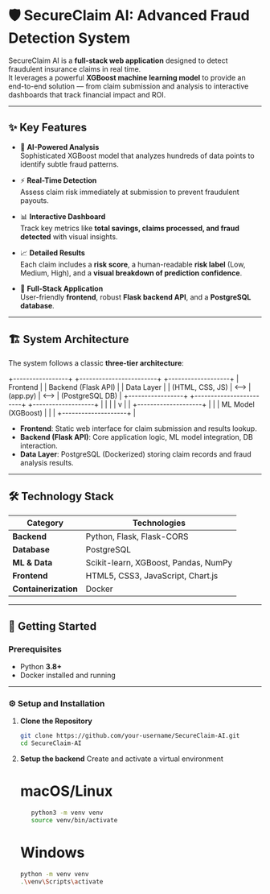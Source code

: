 # 🛡️ SecureClaim AI: Advanced Fraud Detection System

SecureClaim AI is a **full-stack web application** designed to detect fraudulent insurance claims in real time.  
It leverages a powerful **XGBoost machine learning model** to provide an end-to-end solution — from claim submission and analysis to interactive dashboards that track financial impact and ROI.

---

## ✨ Key Features

- 🤖 **AI-Powered Analysis**  
  Sophisticated XGBoost model that analyzes hundreds of data points to identify subtle fraud patterns.

- ⚡ **Real-Time Detection**  
  Assess claim risk immediately at submission to prevent fraudulent payouts.

- 📊 **Interactive Dashboard**  
  Track key metrics like **total savings, claims processed, and fraud detected** with visual insights.

- 📈 **Detailed Results**  
  Each claim includes a **risk score**, a human-readable **risk label** (Low, Medium, High), and a **visual breakdown of prediction confidence**.

- 📂 **Full-Stack Application**  
  User-friendly **frontend**, robust **Flask backend API**, and a **PostgreSQL database**.

---

## 🏗️ System Architecture

The system follows a classic **three-tier architecture**:

+-----------------+ +------------------------+ +-------------------+
| Frontend | | Backend (Flask API) | | Data Layer |
| (HTML, CSS, JS) | <--> | (app.py) | <--> | (PostgreSQL DB) |
+-----------------+ +------------------------+ +-------------------+
| | |
| v |
| +--------------------+ |
| | ML Model (XGBoost) | |
| +--------------------+ |



- **Frontend**: Static web interface for claim submission and results lookup.  
- **Backend (Flask API)**: Core application logic, ML model integration, DB interaction.  
- **Data Layer**: PostgreSQL (Dockerized) storing claim records and fraud analysis results.  

---

## 🛠️ Technology Stack

| Category        | Technologies |
|-----------------|--------------|
| **Backend**     | Python, Flask, Flask-CORS |
| **Database**    | PostgreSQL |
| **ML & Data**   | Scikit-learn, XGBoost, Pandas, NumPy |
| **Frontend**    | HTML5, CSS3, JavaScript, Chart.js |
| **Containerization** | Docker |

---

## 🚀 Getting Started

### Prerequisites
- Python **3.8+**
- Docker installed and running

---

### ⚙️ Setup and Installation

1. **Clone the Repository**
   ```bash
   git clone https://github.com/your-username/SecureClaim-AI.git
   cd SecureClaim-AI
   ```

2. **Setup the backend**
     Create and activate a virtual environment

   # macOS/Linux
   ```bash
      python3 -m venv venv
      source venv/bin/activate
    ```
    # Windows
    ```bash
    python -m venv venv
    .\venv\Scripts\activate
    ```
    

